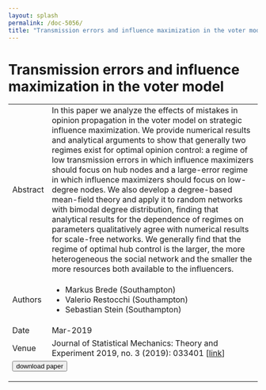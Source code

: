 ```yaml
---
layout: splash
permalink: /doc-5056/
title: "Transmission errors and influence maximization in the voter model"
---
```


# Transmission errors and influence maximization in the voter model

<table>
    <tbody>
    <tr>
        <td>Abstract</td>
        <td>In this paper we analyze the effects of mistakes in opinion propagation in the voter model on strategic influence maximization. We provide numerical results and analytical arguments to show that generally two regimes exist for optimal opinion control: a regime of low transmission errors in which influence maximizers should focus on hub nodes and a large-error regime in which influence maximizers should focus on low-degree nodes. We also develop a degree-based mean-field theory and apply it to random networks with bimodal degree distribution, finding that analytical results for the dependence of regimes on parameters qualitatively agree with numerical results for scale-free networks. We generally find that the regime of optimal hub control is the larger, the more heterogeneous the social network and the smaller the more resources both available to the influencers.</td>
    </tr>
    <tr>
        <td>Authors</td>
        <td>
            <ul>
                <li>Markus Brede (Southampton)</li>
                <li>Valerio Restocchi (Southampton)</li>
                <li>Sebastian Stein (Southampton)</li>
            </ul>
        </td>
    </tr>
    <tr>
        <td>Date</td>
        <td>Mar-2019</td>
    </tr>
    <tr>
        <td>Venue</td>
        <td>Journal of Statistical Mechanics: Theory and Experiment 2019, no. 3 (2019): 033401 [<a href="https://iopscience.iop.org/article/10.1088/1742-5468/ab054b">link</a>]</td>
    </tr>
        <tr>
            <td colspan="2">
                <form method="get" action="https://iopscience.iop.org/article/10.1088/1742-5468/ab054b">
                    <button type="submit">download paper</button>
                </form>
            </td>
        </tr>
    </tbody>
</table>
